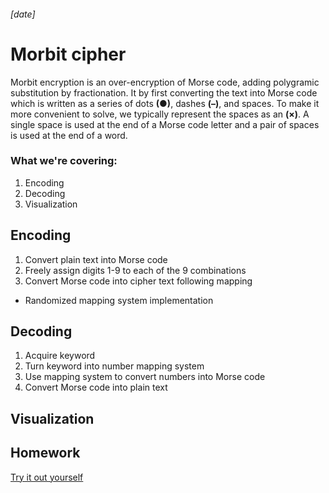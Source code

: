 ###### [date]
# Morbit cipher
Morbit encryption is an over-encryption of Morse code, adding polygramic substitution by fractionation.
It by first converting the text into Morse code which is written as a series of dots **(●)**, dashes **(–)**, and spaces.  To make it more convenient to solve, we typically represent the spaces as an **(×)**. A single space is used at the end of a Morse code letter and a pair of spaces is used at the end of a word.

### What we're covering:
1. Encoding
2. Decoding
3. Visualization

## Encoding
1. Convert plain text into Morse code
2. Freely assign digits 1-9 to each of the 9 combinations
3. Convert Morse code into cipher text following mapping

* Randomized mapping system implementation

## Decoding
1. Acquire keyword
2. Turn keyword into number mapping system
3. Use mapping system to convert numbers into Morse code
4. Convert Morse code into plain text

## Visualization



## Homework



[Try it out yourself](https://toebes.com/codebusters/MorbitEncrypt.html)
